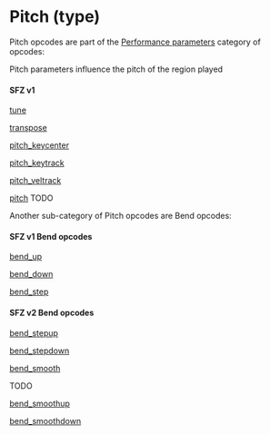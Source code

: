 ---
---
# Pitch (type)

Pitch opcodes are part of the [Performance parameters](/categories/performance_parameters)
category of opcodes:

Pitch parameters influence the pitch of the region played

#### SFZ v1

[tune](/opcodes/tune)

[transpose](/opcodes/transpose)

[pitch_keycenter](/opcodes/pitch_keycenter)

[pitch_keytrack](/opcodes/pitch_keytrack)

[pitch_veltrack](/opcodes/pitch_veltrack)

[pitch](/opcodes/pitch) TODO

Another sub-category of Pitch opcodes are Bend opcodes:

#### SFZ v1 Bend opcodes

[bend_up](/opcodes/bend_up)

[bend_down](/opcodes/bend_down)

[bend_step](/opcodes/bend_step)

#### SFZ v2 Bend opcodes

[bend_stepup](/opcodes/bend_stepup)

[bend_stepdown](/opcodes/bend_stepdown)

[bend_smooth](/opcodes/bend_smooth)

TODO

[bend_smoothup](/opcodes/bend_smoothup)

[bend_smoothdown](/opcodes/bend_smoothdown)

